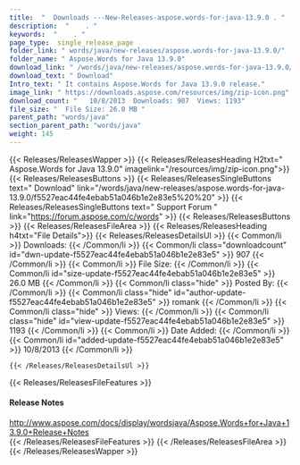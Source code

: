 ```yaml
---
title:  "  Downloads ---New-Releases-aspose.words-for-java-13.9.0 . " 
description:  "    . " 
keywords:  "    . " 
page_type:  single_release_page
folder_link: " words/java/new-releases/aspose.words-for-java-13.9.0/"
folder_name: " Aspose.Words for Java 13.9.0"
download_link: " /words/java/new-releases/aspose.words-for-java-13.9.0/f5527eac44fe4ebab51a046b1e2e83e5"
download_text: " Download"
Intro_text: " It contains Aspose.Words for Java 13.9.0 release."
image_link: " https://downloads.aspose.com/resources/img/zip-icon.png"
download_count: "   10/8/2013  Downloads: 907  Views: 1193"
file_size: "  File Size: 26.0 MB "
parent_path: "words/java"
section_parent_path: "words/java"
weight: 145 
---
```


{{< Releases/ReleasesWapper >}}
  {{< Releases/ReleasesHeading H2txt=" Aspose.Words for Java 13.9.0" imagelink="/resources/img/zip-icon.png">}}
  {{< Releases/ReleasesButtons >}}
    {{< Releases/ReleasesSingleButtons text=" Download" link="/words/java/new-releases/aspose.words-for-java-13.9.0/f5527eac44fe4ebab51a046b1e2e83e5%20%20" >}}
    {{< Releases/ReleasesSingleButtons text=" Support Forum " link="https://forum.aspose.com/c/words" >}}
  {{< Releases/ReleasesButtons >}}
  {{< Releases/ReleasesFileArea >}}
    {{< Releases/ReleasesHeading h4txt="File Details">}}
    {{< Releases/ReleasesDetailsUl >}}
            {{< Common/li  >}} Downloads: {{< /Common/li >}} 
      {{< Common/li class="downloadcount" id="dwn-update-f5527eac44fe4ebab51a046b1e2e83e5" >}} 907 {{< /Common/li >}} 
      {{< Common/li  >}} File Size: {{< /Common/li >}} 
      {{< Common/li id="size-update-f5527eac44fe4ebab51a046b1e2e83e5" >}} 26.0 MB {{< /Common/li >}} 
      {{< Common/li  class="hide" >}} Posted By: {{< /Common/li >}} 
      {{< Common/li class="hide" id="author-update-f5527eac44fe4ebab51a046b1e2e83e5" >}} romank {{< /Common/li >}} 
      {{< Common/li class="hide"  >}} Views: {{< /Common/li >}} 
      {{< Common/li class="hide" id="view-update-f5527eac44fe4ebab51a046b1e2e83e5" >}} 1193 {{< /Common/li >}} 
      {{< Common/li  >}} Date Added: {{< /Common/li >}} 
      {{< Common/li id="added-update-f5527eac44fe4ebab51a046b1e2e83e5" >}} 10/8/2013 {{< /Common/li >}} 

    {{< /Releases/ReleasesDetailsUl >}}

  {{< Releases/ReleasesFileFeatures >}}
      <h4>Release Notes</h4><div><a href="http://www.aspose.com/docs/display/wordsjava/Aspose.Words+for+Java+13.9.0+Release+Notes">http://www.aspose.com/docs/display/wordsjava/Aspose.Words+for+Java+13.9.0+Release+Notes</a></div>
  {{< /Releases/ReleasesFileFeatures >}}
 {{< /Releases/ReleasesFileArea >}}
{{< /Releases/ReleasesWapper >}}


